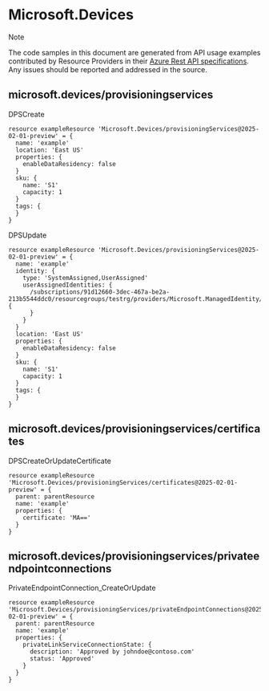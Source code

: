 # Microsoft.Devices
  
> [!NOTE]
> The code samples in this document are generated from API usage examples contributed by Resource Providers in their [Azure Rest API specifications](https://github.com/Azure/azure-rest-api-specs). Any issues should be reported and addressed in the source.


## microsoft.devices/provisioningservices

DPSCreate
```bicep
resource exampleResource 'Microsoft.Devices/provisioningServices@2025-02-01-preview' = {
  name: 'example'
  location: 'East US'
  properties: {
    enableDataResidency: false
  }
  sku: {
    name: 'S1'
    capacity: 1
  }
  tags: {
  }
}
```

DPSUpdate
```bicep
resource exampleResource 'Microsoft.Devices/provisioningServices@2025-02-01-preview' = {
  name: 'example'
  identity: {
    type: 'SystemAssigned,UserAssigned'
    userAssignedIdentities: {
      /subscriptions/91d12660-3dec-467a-be2a-213b5544ddc0/resourcegroups/testrg/providers/Microsoft.ManagedIdentity/userAssignedIdentities/testidentity: {
      }
    }
  }
  location: 'East US'
  properties: {
    enableDataResidency: false
  }
  sku: {
    name: 'S1'
    capacity: 1
  }
  tags: {
  }
}
```

## microsoft.devices/provisioningservices/certificates

DPSCreateOrUpdateCertificate
```bicep
resource exampleResource 'Microsoft.Devices/provisioningServices/certificates@2025-02-01-preview' = {
  parent: parentResource 
  name: 'example'
  properties: {
    certificate: 'MA=='
  }
}
```

## microsoft.devices/provisioningservices/privateendpointconnections

PrivateEndpointConnection_CreateOrUpdate
```bicep
resource exampleResource 'Microsoft.Devices/provisioningServices/privateEndpointConnections@2025-02-01-preview' = {
  parent: parentResource 
  name: 'example'
  properties: {
    privateLinkServiceConnectionState: {
      description: 'Approved by johndoe@contoso.com'
      status: 'Approved'
    }
  }
}
```
